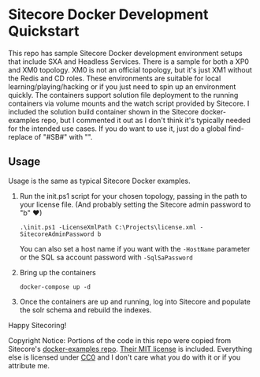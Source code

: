 # Sitecore Docker Development Quickstart

This repo has sample Sitecore Docker development environment setups that include SXA and Headless Services.
There is a sample for both a XP0 and XM0 topology. XM0 is not an official topology, but it's just XM1 without the Redis and CD roles.
These environments are suitable for local learning/playing/hacking or if you just need to spin up an environment quickly.
The containers support solution file deployment to the running containers via volume mounts and the watch script provided by Sitecore.
I included the solution build container shown in the Sitecore docker-examples repo, but I commented it out as I don't
think it's typically needed for the intended use cases. If you do want to use it, just do a global find-replace of "#SB#" with "".

## Usage

Usage is the same as typical Sitecore Docker examples.

1. Run the init.ps1 script for your chosen topology, passing in the path to your license file. (And probably setting the Sitecore admin password to "b" ❤)
    
    ```
    .\init.ps1 -LicenseXmlPath C:\Projects\license.xml -SitecoreAdminPassword b 
    ```

    You can also set a host name if you want with the `-HostName` parameter or the SQL sa account password with `-SqlSaPassword`

2. Bring up the containers

    ```
    docker-compose up -d
    ```

3. Once the containers are up and running, log into Sitecore and populate the solr schema and rebuild the indexes.

Happy Sitecoring!

Copyright Notice: Portions of the code in this repo were copied from Sitecore's <a href="https://github.com/Sitecore/docker-examples" target="_blank">docker-examples repo</a>. [Their MIT license](Sitecore_MIT_License) is included. Everything else is licensed under [CC0](LICENSE) and I don't care what you do with it or if you attribute me.